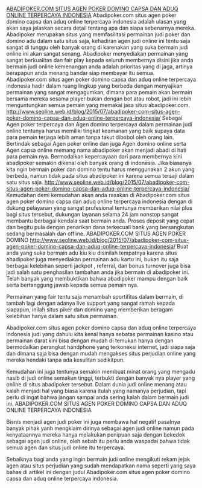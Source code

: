 [ABADIPOKER.COM SITUS AGEN POKER DOMINO CAPSA DAN ADUQ ONLINE TERPERCAYA
INDONESIA](http://www.seoline.web.id/blog/2015/07/abadipoker-com-situs-agen-poker-domino-capsa-dan-aduq-online-terpercaya-indonesia/)
Abadipoker.com situs agen poker domino capsa dan aduq online terpercaya
indonesia adalah ulasan yang akan saya jelaskan secara detail tentang
apa dan siapa sebenarnya mereka. Abadipoker merupakan situs yang
memfasilitasi permainan judi poker dan domino adu dalam satu situs saja,
kehadiran agen judi online ini tentu saja sangat di tunggu oleh banyak
orang di karenakan yang suka bermain judi online ini akan sangat senang.
Abadipoker menyediakan permainan yang sangat berkualitas dan fair play
kepada seluruh membernya disini jika anda bermain judi online kemenangan
anda adalah prioritas yang di jaga, artinya berapapun anda menang bandar
siap membayar itu semua. Abadipoker.com situs agen poker domino capsa
dan aduq online terpercaya indonesia hadir dalam ruang lingkup yang
berbeda dengan menyajikan permainan yang sangat mengagumkan, dimana para
pemain akan bermain bersama mereka sesama player bukan dengan bot atau
robot, jadi ini lebih menguntungkan semua pemain yang memakai jasa situs
abadipoker.com.
<http://www.seoline.web.id/blog/2015/07/abadipoker-com-situs-agen-poker-domino-capsa-dan-aduq-online-terpercaya-indonesia/>
Sebagai Agen poker terpercaya dan Agen domino terpercaya dalam permainan
judi online tentunya harus memiliki tingkat keamanan yang baik supaya
data para pemain terjaga lebih aman tanpa takut dibobol oleh orang lain.
Bertindak sebagai Agen poker online dan juga Agen domino online serta
Agen capsa online memang nama abadipoker akan menjadi abadi di hati para
pemain nya. Bermodalkan kepercayaan dari para membernya kini abadipoker
semakin dikenal oleh banyak orang di indonesia. Jika biasanya kita ngin
bermain poker dan domino tentu harus menggunakan 2 akun yang berbeda,
namun tidak pada situs abadipoker ini karena semua tersaji dalam satu
situs saja.
<http://www.seoline.web.id/blog/2015/07/abadipoker-com-situs-agen-poker-domino-capsa-dan-aduq-online-terpercaya-indonesia/>
Kemudahan demi kemudahan akan anda rasakan di Abadipoker.com situs agen
poker domino capsa dan aduq online terpercaya indonesia dengan di dukung
pelayanan yang sangat profesional tentunya memberikan nilai plus bagi
situs tersebut, dukungan layanan selama 24 jam nonstop sangat membantu
berbagai kendala saat bermain anda. Proses deposit yang cepat dan begitu
pula dengan penarikan dana terkecuali bank yang bersangkutan sedang
bermasalah dan offline. ABADIPOKER.COM SITUS AGEN POKER DOMINO
<http://www.seoline.web.id/blog/2015/07/abadipoker-com-situs-agen-poker-domino-capsa-dan-aduq-online-terpercaya-indonesia/>
Buat anda yang suka bermain adu kiu kiu disinilah tempatnya karena situs
abadipoker juga menyediakan permainan adu kartu ini, bukan itu saja
berbagai kelebihan seperti jackpot , referral, dan bonus turnover juga
bisa jadi salah satu penghasilan tambahan anda jika bermain di
abadipoker ini. Telah banyak yang membuktikan bahwa abadipoker mampu
dengan baik serta bertanggung jawab kepada semua pemain nya.

Permainan yang fair tentu saja menambah sportifitas dalam bermain, di
tambah lagi dengan adanya live support yang sangat ramah kepada
siapapun, inilah situs piker dan domino yang memberikan beragam
kelebihan hanya dalam satu situs permainan.

Abadipoker.com situs agen poker domino capsa dan aduq online terpercaya
indonesia judi yang dahulu kita kenal hanya sebatas permainan kasino
atau permainan darat kini bisa dengan mudah di temukan hanya dengan
bermodalkan perangkat handphone yang terkoneksi internet, jadi siapa
saja dan dimana saja bisa dengan mudah mengakses situs perjudian online
yang mereka hendaki tanpa ada kesulitan sedikitpun.

Kemudahan ini juga tentunya semakin membuat minat orang yang mengadu
nasib di judi online semakun tinggi, terbukti dengan banyak nya player
yang online di situs abadipoker tersebut. Dalam dunia judi online menang
atau kalah menjadi hal yang biasa karena itulah yang namanya perjudian,
tapi perlu di ingat bahwa jangan sampai anda sering kalah dalam bermain
judi ini. ABADIPOKER.COM SITUS AGEN POKER DOMINO CAPSA DAN ADUQ ONLINE
TERPERCAYA INDONESIA

Bisnis menjadi agen judi poker ini juga membawa hal negatif pasalnya
banyak pihak yanh mengklaim dirinya sebagai agen judi online namun pada
kenyataannya mereka hanya melakukan penipuan saja dengan bekedok sebagai
agen judi online, oleh sebab itu perlu anda waspadai bahwa tidak semua
agen dan situs judi online itu terpercaya.

Sebaiknya bagi anda yang ingin bermain judi online mengikuti rekam jejak
agen atau situs perjudian yang sudah mendapatkan nama seperti yang saya
bahas di artikel ini dengan judul Abadipoker.com situs agen poker domino
capsa dan aduq online terpercaya indonesia.
